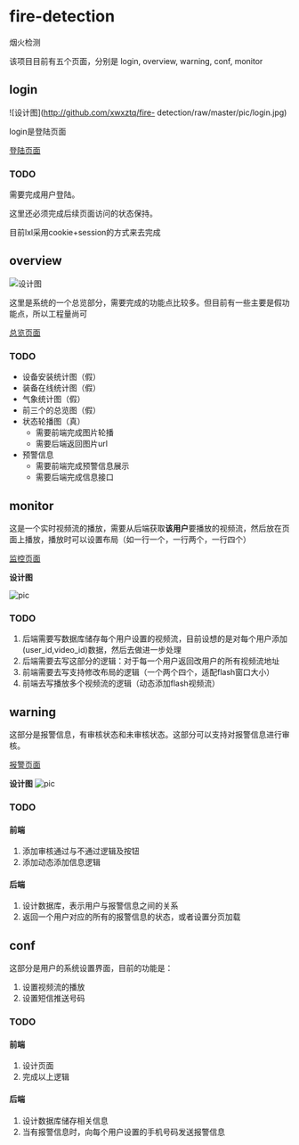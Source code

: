 # fire-detection
烟火检测


该项目目前有五个页面，分别是 login, overview, warning, conf, monitor

## login

![设计图](http://github.com/xwxztq/fire-
detection/raw/master/pic/login.jpg)

login是登陆页面

[登陆页面](http://188.131.241.21/login.html)

### TODO
需要完成用户登陆。

这里还必须完成后续页面访问的状态保持。

目前lxl采用cookie+session的方式来去完成

## overview

![设计图](http://github.com/xwxztq/fire-detection/raw/master/pic/overview.jpg)

这里是系统的一个总览部分，需要完成的功能点比较多。但目前有一些主要是假功能点，所以工程量尚可

[总览页面](http://188.131.241.21/overview.html)
### TODO

* 设备安装统计图（假）
* 装备在线统计图（假）
* 气象统计图（假）
* 前三个的总览图（假）
* 状态轮播图（真）
  * 需要前端完成图片轮播
  * 需要后端返回图片url
* 预警信息
	* 需要前端完成预警信息展示
	* 需要后端完成信息接口


## monitor

这是一个实时视频流的播放，需要从后端获取**该用户**要播放的视频流，然后放在页面上播放，播放时可以设置布局（如一行一个，一行两个，一行四个）

[监控页面](http://188.131.241.21/monitor.html)

**设计图**

![pic](http://github.com/xwxztq/fire-detection/raw/master/pic/monitor.jpg)

### TODO

1. 后端需要写数据库储存每个用户设置的视频流，目前设想的是对每个用户添加(user_id,video_id)数据，然后去做进一步处理
2. 后端需要去写这部分的逻辑：对于每一个用户返回改用户的所有视频流地址
3. 前端需要去写支持修改布局的逻辑（一个两个四个，适配flash窗口大小）
4. 前端去写播放多个视频流的逻辑（动态添加flash视频流）

## warning

这部分是报警信息，有审核状态和未审核状态。这部分可以支持对报警信息进行审核。

[报警页面](http://188.131.241.21/warning.html)

**设计图**
![pic](http://github.com/xwxztq/fire-detection/raw/master/pic/warning.jpg)

### TODO

#### 前端
1. 添加审核通过与不通过逻辑及按钮
2. 添加动态添加信息逻辑

#### 后端
1. 设计数据库，表示用户与报警信息之间的关系
2. 返回一个用户对应的所有的报警信息的状态，或者设置分页加载


## conf

这部分是用户的系统设置界面，目前的功能是：
1. 设置视频流的播放
2. 设置短信推送号码

### TODO

#### 前端
1. 设计页面
2. 完成以上逻辑

#### 后端
1. 设计数据库储存相关信息
2. 当有报警信息时，向每个用户设置的手机号码发送报警信息